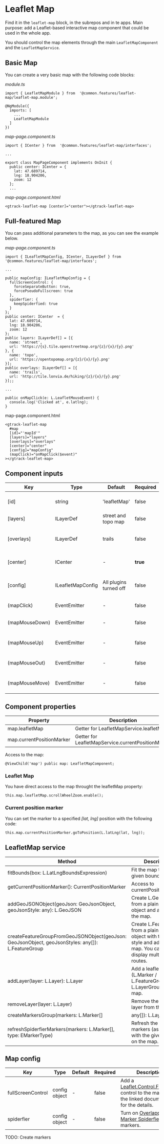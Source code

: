 
# Leaflet Map

Find it in the `leaflet-map` block, in the subrepos and in te apps. Main purpose: add a Leaflet-based interactive map component that could be used in the whole app.

You should control the map elements through the main `LeafletMapComponent` and the `LeafletMapService`.

## Basic Map

You can create a very basic map with the following code blocks:

*module.ts*
```
import { LeafletMapModule } from  '@common.features/leaflet-map/leaflet-map.module';

@NgModule({
  imports: [
    ...
    LeafletMapModule
  ]
})
```

*map-page.component.ts*
```
import { ICenter } from  '@common.features/leaflet-map/interfaces';

...

export class MapPageComponent implements OnInit {
  public center: ICenter = {
    lat: 47.689714,
    lng: 18.904206,
    zoom: 12
  };
  ...
```

*map-page.component.html*
```
<gtrack-leaflet-map [center]="center"></gtrack-leaflet-map>
```

## Full-featured Map

You can pass additional parameters to the map, as you can see the example below.

*map-page.component.ts*
```
import { ILeafletMapConfig, ICenter, ILayerDef } from  '@common.features/leaflet-map/interfaces';

...

public mapConfig: ILeafletMapConfig = {
  fullScreenControl: {
    forceSeparateButton: true,
    forcePseudoFullscreen: true
  },
  spiderfier: {
    keepSpiderfied: true
  }
};
public center: ICenter  = {
  lat: 47.689714,
  lng: 18.904206,
  zoom: 12
};
public layers: ILayerDef[] = [{
  name: 'street',
  url: 'https://{s}.tile.openstreetmap.org/{z}/{x}/{y}.png'
}, {
  name: 'topo',
  url: 'https://opentopomap.org/{z}/{x}/{y}.png'
}];
public overlays: ILayerDef[] = [{
  name: 'trails',
  url: 'http://tile.lonvia.de/hiking/{z}/{x}/{y}.png'
}];;

...

public onMapClick(e: L.LeafletMouseEvent) {
  console.log('Clicked at', e.latlng);
}
```

map-page.component.html
```
<gtrack-leaflet-map
  #map
  [id]="'mapId'"
  [layers]="layers"
  [overlays]="overlays"
  [center]="center"
  [config]="mapConfig"
  (mapClick)="onMapClick($event)"
></gtrack-leaflet-map>
```

## Component inputs

|Key|Type|Default|Required|Description|
|--|--|--|--|--|
|[id]|string|'leafletMap'|false|Map id (currently unused)|
|[layers]|ILayerDef|street and topo map|false|Base layers for the map|
|[overlays]|ILayerDef|trails|false|Overlay (transparent) layers for the map|
|[center]|ICenter|-|**true**|Center and zoom level of the map|
|[config]|ILeafletMapConfig|All plugins turned off|false|See the config description below|
|(mapClick)|EventEmitter|-|false|Callback for click event|
|(mapMouseDown)|EventEmitter|-|false|Callback for mouseDown event|
|(mapMouseUp)|EventEmitter|-|false|Callback for mouseOut event|
|(mapMouseOut)|EventEmitter|-|false|Callback for mouseOut event|
|(mapMouseMove)|EventEmitter|-|false|Callback for mouseMove event|

## Component properties

|Property|Description|
|--|--|
|map.leafletMap|Getter for LeafletMapService.leafletMap|
|map.currentPositionMarker|Getter for LeafletMapService.currentPositionMarker|

Access to the map:
```
@ViewChild('map') public map: LeafletMapComponent;
```

### Leaflet Map

You have direct access to the map throught the leafletMap property:

```
this.map.leafletMap.scrollWheelZoom.enable();
```

### Current position marker

You can set the marker to a specified *[lat, lng]* position with the following code:

```
this.map.currentPositionMarker.goToPosition(L.latLng(lat, lng));
```

## LeafletMap service

|Method|Description|
|--|--|
|fitBounds(box: L.LatLngBoundsExpression)|Fit the map to the given bounds.|
|getCurrentPositionMarker(): CurrentPositionMarker|Access to currentPositionMarker.|
|addGeoJSONObject(geoJson: GeoJsonObject, geoJsonStyle: any): L.GeoJSON|Create L.GeoJSON from a plain geoJSON object and add it to the map.|
|createFeatureGroupFromGeoJSONObject(geoJson: GeoJsonObject, geoJsonStyles: any[]): L.FeatureGroup |Create L.FeatureGroup from a plain geoJSON object with the given style and add it to the map. You can use it to display multi-coloured routes.|
|addLayer(layer: L.Layer): L.Layer|Add a leaflet layer (L.Marker / L.FeatureGroup / L.LayerGroup) to the map.|
|removeLayer(layer: L.Layer)|Remove the given layer from the map.|
|createMarkersGroup(markers: L.Marker[] | any[]): L.LayerGroup|Create L.LayerGroup with the given markers|
|refreshSpiderfierMarkers(markers: L.Marker[], type: EMarkerType)|Refresh the spiderfier markers (associated with the given type) on the map.|

## Map config

|Key|Type|Default|Required|Description|
|--|--|--|--|--|
|fullScreenControl|config object|-|false|Add a [Leaflet.Control.FullScreen](https://github.com/brunob/leaflet.fullscreen) control to the map. See the linked documentation for the details.|
|spiderfier|config object|-|false|Turn on [Overlapping Marker Spiderfier](https://github.com/jawj/OverlappingMarkerSpiderfier-Leaflet) for the markers.


TODO: Create markers
